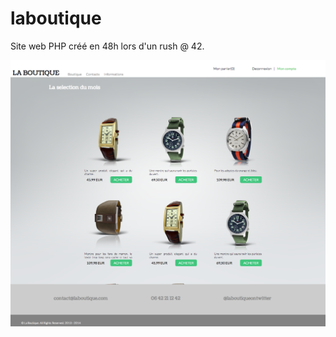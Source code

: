 laboutique
==========

Site web PHP créé en 48h lors d'un rush @ 42.

![Home](home.png?raw=true "Home")
